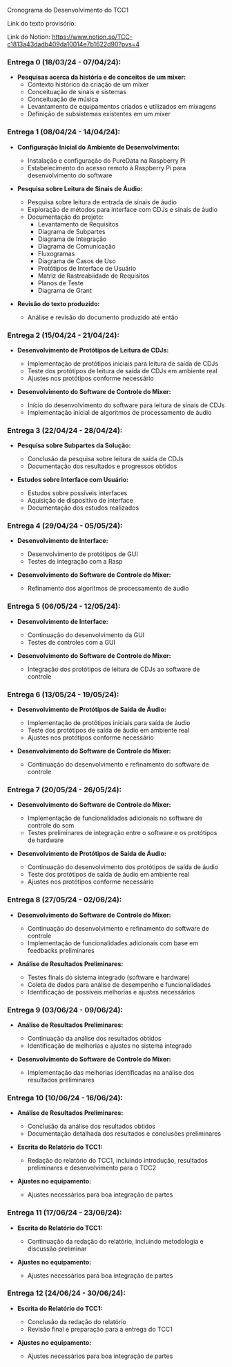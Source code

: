 Cronograma do Desenvolvimento do TCC1


Link do texto provisório: 

Link do Notion: https://www.notion.so/TCC-c1813a43dadb409da10014e7b1622d90?pvs=4

### Entrega 0 (18/03/24 - 07/04/24):
- **Pesquisas acerca da história e de conceitos de um mixer:**
  - Contexto histórico da criação de um mixer
  - Conceituação de sinais e sistemas
  - Conceituação de música
  - Levantamento de equipamentos criados e utilizados em mixagens
  - Definição de subsistemas existentes em um mixer


### Entrega 1 (08/04/24 - 14/04/24):

- **Configuração Inicial do Ambiente de Desenvolvimento:**
  - Instalação e configuração do PureData na Raspberry Pi
  - Estabelecimento do acesso remoto à Raspberry Pi para desenvolvimento do software

- **Pesquisa sobre Leitura de Sinais de Áudio:**
  - Pesquisa sobre leitura de entrada de sinais de áudio
  - Exploração de métodos para interface com CDJs e sinais de áudio
  - Documentação do projeto:
    - Levantamento de Requisitos
    - Diagrama de Subpartes
    - Diagrama de Integração
    - Diagrama de Comunicação
    - Fluxogramas
    - Diagrama de Casos de Uso
    - Protótipos de Interface de Usuário
    - Matriz de Rastreabiidade de Requisitos
    - Planos de Teste
    - Diagrama de Grant

- **Revisão do texto produzido:**
  - Análise e revisão do documento produzido até então

### Entrega 2 (15/04/24 - 21/04/24):

- **Desenvolvimento de Protótipos de Leitura de CDJs:**
  - Implementação de protótipos iniciais para leitura de saída de CDJs
  - Teste dos protótipos de leitura de saída de CDJs em ambiente real
  - Ajustes nos protótipos conforme necessário

- **Desenvolvimento do Software de Controle do Mixer:**
  - Início do desenvolvimento do software para leitura de sinais de CDJs
  - Implementação inicial de algoritmos de processamento de áudio

### Entrega 3 (22/04/24 - 28/04/24):

- **Pesquisa sobre Subpartes da Solução:**
  - Conclusão da pesquisa sobre leitura de saída de CDJs
  - Documentação dos resultados e progressos obtidos

- **Estudos sobre Interface com Usuário:**
  - Estudos sobre possíveis interfaces
  - Aquisição de dispositivo de interface
  - Documentação dos estudos realizados

### Entrega 4 (29/04/24 - 05/05/24):
- **Desenvolvimento de Interface:**

  - Desenvolvimento de protótipos de GUI
  - Testes de integração com a Rasp

- **Desenvolvimento do Software de Controle do Mixer:**
  - Refinamento dos algoritmos de processamento de áudio

### Entrega 5 (06/05/24 - 12/05/24):

- **Desenvolvimento de Interface:**
  - Continuação do desenvolvimento da GUI
  - Testes de controles com a GUI

- **Desenvolvimento do Software de Controle do Mixer:**
  - Integração dos protótipos de leitura de CDJs ao software de controle

### Entrega 6 (13/05/24 - 19/05/24):

- **Desenvolvimento de Protótipos de Saída de Áudio:**
  - Implementação de protótipos iniciais para saída de áudio
  - Teste dos protótipos de saída de áudio em ambiente real
  - Ajustes nos protótipos conforme necessário

- **Desenvolvimento do Software de Controle do Mixer:**
  - Continuação do desenvolvimento e refinamento do software de controle

### Entrega 7 (20/05/24 - 26/05/24):

- **Desenvolvimento do Software de Controle do Mixer:**
  - Implementação de funcionalidades adicionais no software de controle do som
  - Testes preliminares de integração entre o software e os protótipos de hardware

- **Desenvolvimento de Protótipos de Saída de Áudio:**
  - Continuação do desenvolvimento dos protótipos de saída de áudio
  - Teste dos protótipos de saída de áudio em ambiente real
  - Ajustes nos protótipos conforme necessário

### Entrega 8 (27/05/24 - 02/06/24):

- **Desenvolvimento do Software de Controle do Mixer:**
  - Continuação do desenvolvimento e refinamento do software de controle
  - Implementação de funcionalidades adicionais com base em feedbacks preliminares

- **Análise de Resultados Preliminares:**
  - Testes finais do sistema integrado (software e hardware)
  - Coleta de dados para análise de desempenho e funcionalidades
  - Identificação de possíveis melhorias e ajustes necessários

### Entrega 9 (03/06/24 - 09/06/24):

- **Análise de Resultados Preliminares:**
  - Continuação da análise dos resultados obtidos
  - Identificação de melhorias e ajustes no sistema integrado

- **Desenvolvimento do Software de Controle do Mixer:**
  - Implementação das melhorias identificadas na análise dos resultados preliminares

### Entrega 10 (10/06/24 - 16/06/24):

- **Análise de Resultados Preliminares:**
  - Conclusão da análise dos resultados obtidos
  - Documentação detalhada dos resultados e conclusões preliminares

- **Escrita do Relatório do TCC1:**
  - Redação do relatório do TCC1, incluindo introdução, resultados preliminares e desenvolvimento para o TCC2

- **Ajustes no equipamento:**
  - Ajustes necessários para boa integração de partes

### Entrega 11 (17/06/24 - 23/06/24):

- **Escrita do Relatório do TCC1:**
  - Continuação da redação do relatório, incluindo metodologia e discussão preliminar

- **Ajustes no equipamento:**
  - Ajustes necessários para boa integração de partes

### Entrega 12 (24/06/24 - 30/06/24):

- **Escrita do Relatório do TCC1:**
  - Conclusão da redação do relatório
  - Revisão final e preparação para a entrega do TCC1
  
- **Ajustes no equipamento:**
  - Ajustes necessários para boa integração de partes
